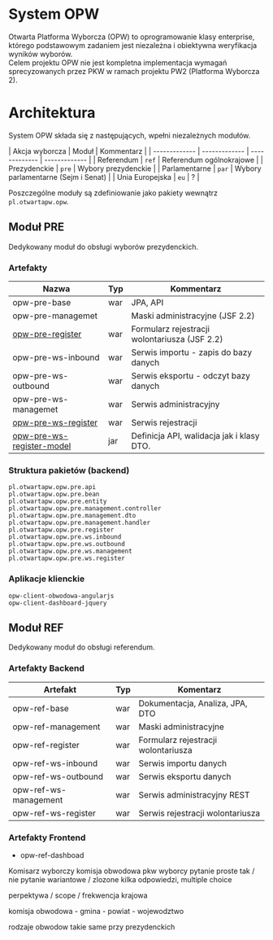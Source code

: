 # System OPW
Otwarta Platforma Wyborcza (OPW) to oprogramowanie klasy enterprise, którego podstawowym zadaniem jest niezależna i obiektywna weryfikacja wyników wyborów.  
Celem projektu OPW nie jest kompletna implementacja wymagań sprecyzowanych przez PKW w ramach projektu PW2 (Platforma Wyborcza 2).

# Architektura
System OPW składa się z następujących, wpełni niezależnych modułów.

| Akcja wyborcza | Moduł | Kommentarz |
| ------------- | ------------- | ------------- | ------------- |
| Referendum | `ref` | Referendum ogólnokrajowe |
| Prezydenckie  | `pre` |  Wybory prezydenckie |
| Parlamentarne  | `par` | Wybory parlamentarne (Sejm i Senat) |
| Unia Europejska  | `eu` | ? |

Poszczególne moduły są zdefiniowanie jako pakiety wewnątrz `pl.otwartapw.opw`.

## Moduł PRE
Dedykowany moduł do obsługi wyborów prezydenckich.

### Artefakty

| Nazwa | Typ | Kommentarz |
| ------------- | ------------- | ------------- |
| opw-pre-base | war | JPA, API |
| opw-pre-managemet |  | Maski administracyjne (JSF 2.2) |
| [opw-pre-register](https://github.com/OtwartaPlatformaWyborcza/opw-pre-register) | war | Formularz rejestracji wolontariusza (JSF 2.2) |
| opw-pre-ws-inbound | war | Serwis importu - zapis do bazy danych |
| opw-pre-ws-outbound | war | Serwis eksportu - odczyt bazy danych |
| opw-pre-ws-managemet | war | Serwis administracyjny |
| [opw-pre-ws-register](https://github.com/OtwartaPlatformaWyborcza/opw-pre-ws-register) | war | Serwis rejestracji |
| [opw-pre-ws-register-model](https://github.com/OtwartaPlatformaWyborcza/opw-pre-ws-register-model) | jar | Definicja API, walidacja jak i klasy DTO.  |

### Struktura pakietów (backend)
`pl.otwartapw.opw.pre.api`  
`pl.otwartapw.opw.pre.bean`  
`pl.otwartapw.opw.pre.entity`  
`pl.otwartapw.opw.pre.management.controller`  
`pl.otwartapw.opw.pre.management.dto`  
`pl.otwartapw.opw.pre.management.handler`  
`pl.otwartapw.opw.pre.register`  
`pl.otwartapw.opw.pre.ws.inbound`  
`pl.otwartapw.opw.pre.ws.outbound`  
`pl.otwartapw.opw.pre.ws.management`  
`pl.otwartapw.opw.pre.ws.register`  

### Aplikacje klienckie
`opw-client-obwodowa-angularjs`  
`opw-client-dashboard-jquery`  


## Moduł REF
Dedykowany moduł do obsługi referendum.

### Artefakty Backend

| Artefakt | Typ | Komentarz |
| ------------- | ------------- | ------------- |
| opw-ref-base | war | Dokumentacja, Analiza, JPA, DTO  |
| opw-ref-management | war | Maski administracyjne |
| opw-ref-register | war | Formularz rejestracji wolontariusza |
| opw-ref-ws-inbound | war | Serwis importu danych |
| opw-ref-ws-outbound | war | Serwis eksportu danych |
| opw-ref-ws-management | war | Serwis administracyjny REST  |
| opw-ref-ws-register | war | Serwis rejestracji wolontariusza |

### Artefakty Frontend
* opw-ref-dashboad

Komisarz wyborczy
komisja obwodowa
pkw
wyborcy
pytanie proste tak / nie
pytanie wariantowe / zlozone kilka odpowiedzi, multiple choice



perpektywa / scope / frekwencja
krajowa

komisja obwodowa - gmina - powiat - wojewodztwo

rodzaje obwodow takie same przy prezydenckich
